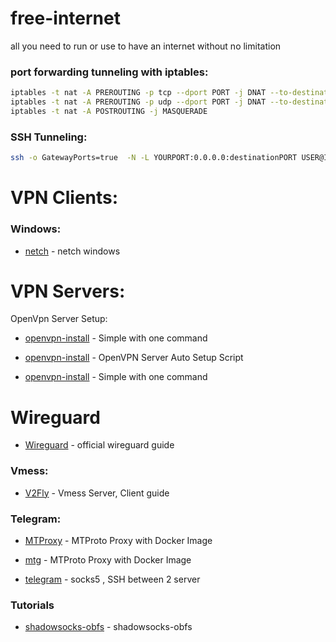 # free-internet
all you need to run or use to have an internet without no limitation

### port forwarding tunneling with iptables:
```bash
iptables -t nat -A PREROUTING -p tcp --dport PORT -j DNAT --to-destination IP:PORT
iptables -t nat -A PREROUTING -p udp --dport PORT -j DNAT --to-destination IP:PORT
iptables -t nat -A POSTROUTING -j MASQUERADE
```
### SSH Tunneling:
```bash
ssh -o GatewayPorts=true  -N -L YOURPORT:0.0.0.0:destinationPORT USER@IP
```
# VPN Clients:
### Windows:
* [netch](https://github.com/netchx/netch/releases) - netch windows

# VPN Servers:
OpenVpn Server Setup:
* [openvpn-install](https://github.com/angristan/openvpn-install) - Simple with one command

* [openvpn-install](https://github.com/hwdsl2/openvpn-install) - OpenVPN Server Auto Setup Script

* [openvpn-install](https://github.com/Nyr/openvpn-install) - Simple with one command
# Wireguard
* [Wireguard](https://www.wireguard.com/quickstart/) - official wireguard guide

### Vmess:
* [V2Fly](https://www.v2fly.org/en_US/) - Vmess Server, Client guide
### Telegram:
* [MTProxy](https://github.com/TelegramMessenger/MTProxy) - MTProto Proxy with Docker Image
* [mtg](https://github.com/9seconds/mtg) - MTProto Proxy with Docker Image

* [telegram](https://github.com/zhinacode/telegram) - socks5 , SSH between 2 server


### Tutorials
* [shadowsocks-obfs](https://youtu.be/rtGPtn0Fkv8) - shadowsocks-obfs

